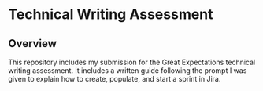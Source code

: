 # Technical Writing Assessment

## Overview
This repository includes my submission for the Great Expectations technical writing assessment. It includes a written guide following the prompt I was given to explain how to create, populate, and start a sprint in Jira. 
